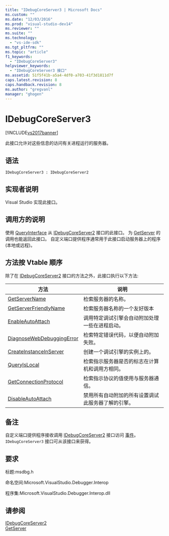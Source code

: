 ```yaml
---
title: "IDebugCoreServer3 | Microsoft Docs"
ms.custom: ""
ms.date: "12/03/2016"
ms.prod: "visual-studio-dev14"
ms.reviewer: ""
ms.suite: ""
ms.technology: 
  - "vs-ide-sdk"
ms.tgt_pltfrm: ""
ms.topic: "article"
f1_keywords: 
  - "IDebugCoreServer3"
helpviewer_keywords: 
  - "IDebugCoreServer3 接口"
ms.assetid: 51f5f41b-a5a4-4df0-a703-41f3d1811d7f
caps.latest.revision: 8
caps.handback.revision: 8
ms.author: "gregvanl"
manager: "ghogen"
---
```

# IDebugCoreServer3
[!INCLUDE[vs2017banner](../../../code-quality/includes/vs2017banner.md)]

此接口允许对这些信息的访问有关进程运行的服务器。  
  
## 语法  
  
```  
IDebugCoreServer3 : IDebugCoreServer2  
```  
  
## 实现者说明  
 Visual Studio 实现此接口。  
  
## 调用方的说明  
 使用 [QueryInterface](/visual-cpp/atl/queryinterface) 从 [IDebugCoreServer2](../../../extensibility/debugger/reference/idebugcoreserver2.md) 接口的此接口。  为 [GetServer](../../../extensibility/debugger/reference/idebugdefaultport2-getserver.md) 的调用也能返回此接口。  自定义端口提供程序通常用于此接口启动服务器上的程序 \(本地或远程\)。  
  
## 方法按 Vtable 顺序  
 除了在 [IDebugCoreServer2](../../../extensibility/debugger/reference/idebugcoreserver2.md) 接口的方法之外，此接口执行以下方法:  
  
|方法|说明|  
|--------|--------|  
|[GetServerName](../../../extensibility/debugger/reference/idebugcoreserver3-getservername.md)|检索服务器的名称。|  
|[GetServerFriendlyName](../../../extensibility/debugger/reference/idebugcoreserver3-getserverfriendlyname.md)|检索服务器名称的一个友好版本|  
|[EnableAutoAttach](../../../extensibility/debugger/reference/idebugcoreserver3-enableautoattach.md)|调用特定调试引擎会自动附加处理一些在进程启动。|  
|[DiagnoseWebDebuggingError](../Topic/IDebugCoreServer3::DiagnoseWebDebuggingError.md)|检索特定错误代码，以便自动附加失败。|  
|[CreateInstanceInServer](../../../extensibility/debugger/reference/idebugcoreserver3-createinstanceinserver.md)|创建一个调试引擎的实例上的。|  
|[QueryIsLocal](../../../extensibility/debugger/reference/idebugcoreserver3-queryislocal.md)|检索指示服务器是否的标志在计算机和调用方相同。|  
|[GetConnectionProtocol](../Topic/IDebugCoreServer3::GetConnectionProtocol.md)|检索指示协议的值使用与服务器通信。|  
|[DisableAutoAttach](../../../extensibility/debugger/reference/idebugcoreserver3-disableautoattach.md)|禁用所有自动附加的所有设置调试此服务器了解的引擎。|  
  
## 备注  
 自定义端口提供程序接收调用 [IDebugCoreServer2](../../../extensibility/debugger/reference/idebugcoreserver2.md) 接口访问 [事件](../../../extensibility/debugger/reference/idebugportevents2-event.md)。  `IDebugCoreServer3` 接口可从该接口来获得。  
  
## 要求  
 标题:msdbg.h  
  
 命名空间:Microsoft.VisualStudio.Debugger.Interop  
  
 程序集:Microsoft.VisualStudio.Debugger.Interop.dll  
  
## 请参阅  
 [IDebugCoreServer2](../../../extensibility/debugger/reference/idebugcoreserver2.md)   
 [GetServer](../../../extensibility/debugger/reference/idebugdefaultport2-getserver.md)